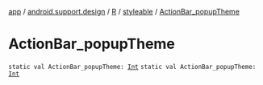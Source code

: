 [app](../../../index.md) / [android.support.design](../../index.md) / [R](../index.md) / [styleable](index.md) / [ActionBar_popupTheme](./-action-bar_popup-theme.md)

# ActionBar_popupTheme

`static val ActionBar_popupTheme: `[`Int`](https://kotlinlang.org/api/latest/jvm/stdlib/kotlin/-int/index.html)
`static val ActionBar_popupTheme: `[`Int`](https://kotlinlang.org/api/latest/jvm/stdlib/kotlin/-int/index.html)